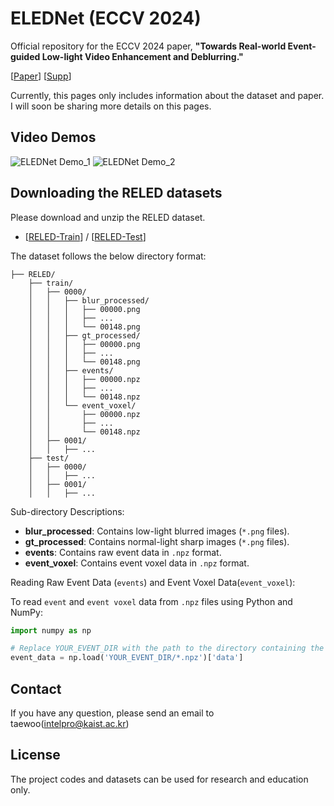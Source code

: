 # ELEDNet (ECCV 2024)

Official repository for the ECCV 2024 paper, **"Towards Real-world Event-guided Low-light Video Enhancement and Deblurring."** 

[[Paper](https://arxiv.org/abs/2408.14916)] 
[[Supp](https://drive.google.com/file/d/1xBy29Iy3ae7V0YTasPGBbE9Xf6fNUX3L/view?usp=sharing)] 


Currently, this pages only includes information about the dataset and paper. I will soon be sharing more details on this pages.

## Video Demos
![ELEDNet Demo_1](https://github.com/intelpro/ELEDNet/blob/main/Figure/ELEDNet_demo1.gif)
![ELEDNet Demo_2](https://github.com/intelpro/ELEDNet/blob/main/Figure/ELDdemo2.gif)



## Downloading the RELED datasets 
Please download and unzip the RELED dataset.

* [[RELED-Train](https://drive.google.com/file/d/1SiUTEOm6ZrLgXnh2t1LeUqy0xDjiubH6/view?usp=drive_link)] / [[RELED-Test](https://drive.google.com/file/d/18XXfjZ59rQulFRH18UNHI9Gm0ZRGeJwN/view)]

The dataset follows the below directory format:
```
├── RELED/
    ├── train/
    │   ├── 0000/
    │   │   ├── blur_processed/
    │   │   │   ├── 00000.png
    │   │   │   ├── ...
    │   │   │   └── 00148.png
    │   │   ├── gt_processed/
    │   │   │   ├── 00000.png
    │   │   │   ├── ...
    │   │   │   └── 00148.png
    │   │   ├── events/
    │   │   │   ├── 00000.npz
    │   │   │   ├── ...
    │   │   │   └── 00148.npz
    │   │   └── event_voxel/
    │   │       ├── 00000.npz
    │   │       ├── ...
    │   │       └── 00148.npz
    │   ├── 0001/
    │   │   ├── ...
    ├── test/
    │   ├── 0000/
    │   │   ├── ...
    │   ├── 0001/
    │   │   ├── ...
```

Sub-directory Descriptions:
- **blur_processed**: Contains low-light blurred images (`*.png` files).
- **gt_processed**: Contains normal-light sharp images (`*.png` files).
- **events**: Contains raw event data in `.npz` format.
- **event_voxel**: Contains event voxel data in `.npz` format.

Reading Raw Event Data (`events`) and Event Voxel Data(`event_voxel`):

To read `event` and `event voxel` data from `.npz` files using Python and NumPy:

```python
import numpy as np

# Replace YOUR_EVENT_DIR with the path to the directory containing the .npz files for events
event_data = np.load('YOUR_EVENT_DIR/*.npz')['data']
```

## Contact
If you have any question, please send an email to taewoo(intelpro@kaist.ac.kr)

## License
The project codes and datasets can be used for research and education only. 
